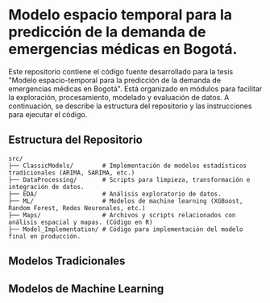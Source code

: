 # Modelo espacio temporal para la predicción de la demanda de emergencias médicas en Bogotá.

Este repositorio contiene el código fuente desarrollado para la tesis "Modelo espacio-temporal para la predicción de la demanda de emergencias médicas en Bogotá". Está organizado en módulos para facilitar la exploración, procesamiento, modelado y evaluación de datos. A continuación, se describe la estructura del repositorio y las instrucciones para ejecutar el código.

## **Estructura del Repositorio**
```plaintext
src/
├── ClassicModels/        # Implementación de modelos estadísticos tradicionales (ARIMA, SARIMA, etc.)
├── DataProcessing/       # Scripts para limpieza, transformación e integración de datos.
├── EDA/                  # Análisis exploratorio de datos.
├── ML/                   # Modelos de machine learning (XGBoost, Random Forest, Redes Neuronales, etc.)
├── Maps/                 # Archivos y scripts relacionados con análisis espacial y mapas. (Código en R)
├── Model_Implementation/ # Código para implementación del modelo final en producción.
```

## Modelos Tradicionales

## Modelos de Machine Learning
